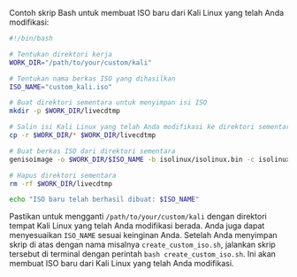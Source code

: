 Contoh skrip Bash untuk membuat ISO baru dari Kali Linux yang telah Anda modifikasi:

```bash
#!/bin/bash

# Tentukan direktori kerja
WORK_DIR="/path/to/your/custom/kali"

# Tentukan nama berkas ISO yang dihasilkan
ISO_NAME="custom_kali.iso"

# Buat direktori sementara untuk menyimpan isi ISO
mkdir -p $WORK_DIR/livecdtmp

# Salin isi Kali Linux yang telah Anda modifikasi ke direktori sementara
cp -r $WORK_DIR/* $WORK_DIR/livecdtmp

# Buat berkas ISO dari direktori sementara
genisoimage -o $WORK_DIR/$ISO_NAME -b isolinux/isolinux.bin -c isolinux/boot.cat -no-emul-boot -boot-load-size 4 -boot-info-table -J -R -V "Custom Kali Linux" $WORK_DIR/livecdtmp

# Hapus direktori sementara
rm -rf $WORK_DIR/livecdtmp

echo "ISO baru telah berhasil dibuat: $ISO_NAME"
```

Pastikan untuk mengganti `/path/to/your/custom/kali` dengan direktori tempat Kali Linux yang telah Anda modifikasi berada. Anda juga dapat menyesuaikan `ISO_NAME` sesuai keinginan Anda. Setelah Anda menyimpan skrip di atas dengan nama misalnya `create_custom_iso.sh`, jalankan skrip tersebut di terminal dengan perintah `bash create_custom_iso.sh`. Ini akan membuat ISO baru dari Kali Linux yang telah Anda modifikasi.

